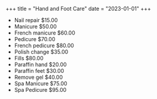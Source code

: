 +++
title = "Hand and Foot Care"
date = "2023-01-01"
+++

* Nail repair $15.00
* Manicure $50.00
* French manicure $60.00
* Pedicure $70.00
* French pedicure $80.00
* Polish change $35.00
* Fills $80.00
* Paraffin hand $20.00
* Paraffin feet $30.00
* Remove gel $40.00
* Spa Manicure $75.00
* Spa Pedicure $95.00